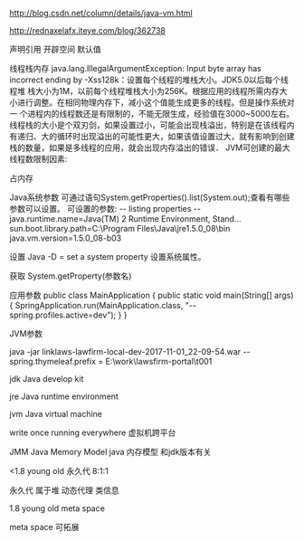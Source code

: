 

http://blog.csdn.net/column/details/java-vm.html


http://rednaxelafx.iteye.com/blog/362738



声明引用   开辟空间  默认值



线程栈内存
java.lang.IllegalArgumentException: Input byte array has incorrect ending by
-Xss128k：设置每个线程的堆栈大小。JDK5.0以后每个线程堆 栈大小为1M，以前每个线程堆栈大小为256K。根据应用的线程所需内存大小进行调整。在相同物理内存下，减小这个值能生成更多的线程。但是操作系统对一 个进程内的线程数还是有限制的，不能无限生成，经验值在3000~5000左右。
线程栈的大小是个双刃剑，如果设置过小，可能会出现栈溢出，特别是在该线程内有递归、大的循环时出现溢出的可能性更大，如果该值设置过大，就有影响到创建栈的数量，如果是多线程的应用，就会出现内存溢出的错误．
JVM可创建的最大线程数限制因素:


占内存


Java系统参数
可通过语句System.getProperties().list(System.out);查看有哪些参数可以设置。 
可设置的参数: 
-- listing properties -- 
java.runtime.name=Java(TM) 2 Runtime Environment, Stand... 
sun.boot.library.path=C:\Program Files\Java\jre1.5.0_08\bin 
java.vm.version=1.5.0_08-b03 

设置
Java -D<name> = <value> set a system property  设置系统属性。

获取
System.getProperty(参数名)


应用参数
public class MainApplication {
	public static void main(String[] args)  {
		SpringApplication.run(MainApplication.class, "--spring.profiles.active=dev");
	}
}


JVM参数


java -jar linklaws-lawfirm-local-dev-2017-11-01_22-09-54.war --spring.thymeleaf.prefix = E:\work\lawsfirm-portal\t001




jdk Java develop kit

jre Java runtime environment

jvm Java virtual machine

write once running everywhere 
虚拟机跨平台




JMM
Java Memory Model java 内存模型 
和jdk版本有关

<1.8 
young old 永久代 8:1:1

永久代 属于堆 
动态代理 类信息

1.8 young old meta space

meta space 可拓展
